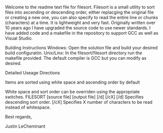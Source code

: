 Welcome to the readme text file for filesort. Filesort is a small utility to sort files into ascending or descending order, either replacging the original file or creating a new one, you can also specify to read the entire line or chunks (characters) at a time. It is lightweight and very fast. Originally written over 10 years ago I have upgraded the source code to use newer standards. I have added code and a makefile in the repository to support GCC as well as Visual Studio.

Building Instructions
	Windows: Open the solution file and build your desired build configuratiin.
	Unix/Linx: In the filesort/filesort directory run the makefile provided. The default compiler is GCC but you can modify as desired.


Detailed Useage Directions

Items are sorted using white space and ascending order by default

White space and sort order can be overriden using the appropriate switches.
		 FILESORT [source file] [output file] [/d] [/cX]
		 [/d] Specifies descending sort order.
		 [/cX] Specifies X number of characters to be read instead of whitespace.


Best regards,

Justin LeCheminant
